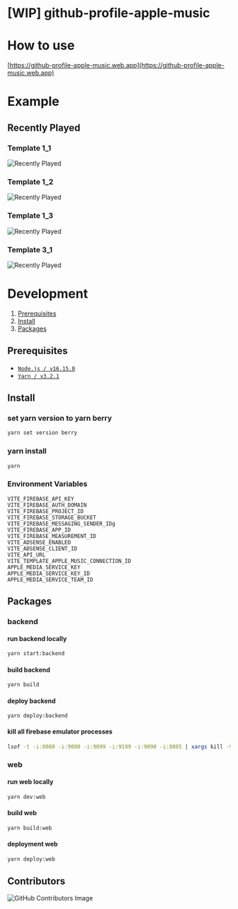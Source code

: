 # [WIP] github-profile-apple-music

# How to use

[https://github-profile-apple-music.web.app](https://github-profile-apple-music.web.app)

# Example

## Recently Played

### Template 1_1
![Recently Played](https://github-profile-apple-music.web.app/api/v1/users/O4t4Ju64hcE5PebhVuLN/recent/played/tracks)

### Template 1_2
![Recently Played](https://github-profile-apple-music.web.app/api/v1/users/O4t4Ju64hcE5PebhVuLN/recent/played/tracks?template=template_1_2)

### Template 1_3
![Recently Played](https://github-profile-apple-music.web.app/api/v1/users/O4t4Ju64hcE5PebhVuLN/recent/played/tracks?template=template_1_3)

### Template 3_1
![Recently Played](https://github-profile-apple-music.web.app/api/v1/users/O4t4Ju64hcE5PebhVuLN/recent/played/tracks?template=template_3_1)

# Development

1. [Prerequisites](#Prerequisites)
2. [Install](#Install)
3. [Packages](#Packages)

## Prerequisites

* [`Node.js / v16.15.0`](https://nodejs.org/en/)
* [`Yarn / v3.2.1`](https://yarnpkg.com/)

## Install

### set yarn version to yarn berry

```bash
yarn set version berry
```

### yarn install

```bash
yarn
```

### Environment Variables

```text
VITE_FIREBASE_API_KEY
VITE_FIREBASE_AUTH_DOMAIN
VITE_FIREBASE_PROJECT_ID
VITE_FIREBASE_STORAGE_BUCKET
VITE_FIREBASE_MESSAGING_SENDER_IDg
VITE_FIREBASE_APP_ID
VITE_FIREBASE_MEASUREMENT_ID
VITE_ADSENSE_ENABLED
VITE_ADSENSE_CLIENT_ID
VITE_API_URL
VITE_TEMPLATE_APPLE_MUSIC_CONNECTION_ID
APPLE_MEDIA_SERVICE_KEY
APPLE_MEDIA_SERVICE_KEY_ID
APPLE_MEDIA_SERVICE_TEAM_ID
```

## Packages

### backend

#### run backend locally

```bash
yarn start:backend
```

#### build backend

```bash
yarn build
```

#### deploy backend

```shell
yarn deploy:backend
```

#### kill all firebase emulator processes

```bash
lsof -t -i:8080 -i:9000 -i:9099 -i:9199 -i:9090 -i:8085 | xargs kill -9
```

### web

#### run web locally

```bash
yarn dev:web
```

#### build web

```bash
yarn build:web
```

#### deployment web

```bash
yarn deploy:web
```

## Contributors
![GitHub Contributors Image](https://contrib.rocks/image?repo=GwonHyeok/github-profile-apple-music)
